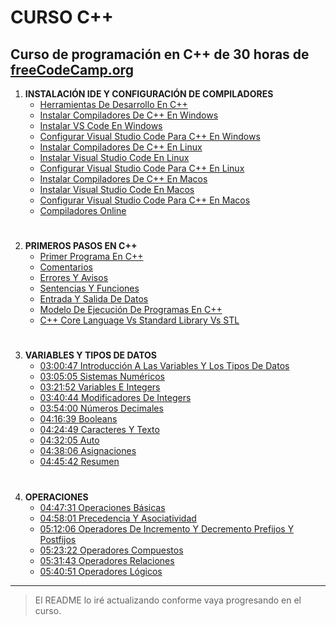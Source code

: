 # CURSO C++
## Curso de programación en C++ de 30 horas de [freeCodeCamp.org](https://www.freecodecamp.org/)

1. **INSTALACIÓN IDE Y CONFIGURACIÓN DE COMPILADORES**
    - [Herramientas De Desarrollo En C++](https://youtu.be/8jLOx1hD3_o?t=272)
    - [Instalar Compiladores De C++ En Windows](https://youtu.be/8jLOx1hD3_o?t=666)
    - [Instalar VS Code En Windows](https://youtu.be/8jLOx1hD3_o?t=1467)
    - [Configurar Visual Studio Code Para C++ En Windows](https://youtu.be/8jLOx1hD3_o?t=1680)
    - [Instalar Compiladores De C++ En Linux](https://youtu.be/8jLOx1hD3_o?t=3447)
    - [Instalar Visual Studio Code En Linux](https://youtu.be/8jLOx1hD3_o?t=3842)
    - [Configurar Visual Studio Code Para C++ En Linux](https://youtu.be/8jLOx1hD3_o?t=4060)
    - [Instalar Compiladores De C++ En Macos](https://youtu.be/8jLOx1hD3_o?t=4965)
    - [Instalar Visual Studio Code En Macos](https://youtu.be/8jLOx1hD3_o?t=5287)
    - [Configurar Visual Studio Code Para C++ En Macos](https://youtu.be/8jLOx1hD3_o?t=5416)
    - [Compiladores Online](https://youtu.be/8jLOx1hD3_o?t=5737)
#
2. **PRIMEROS PASOS EN C++**
    - [Primer Programa En C++](https://youtu.be/8jLOx1hD3_o?t=6181)
    - [Comentarios](https://youtu.be/8jLOx1hD3_o?t=6956)
    - [Errores Y Avisos](https://youtu.be/8jLOx1hD3_o?t=7316)
    - [Sentencias Y Funciones](https://youtu.be/8jLOx1hD3_o?t=7992)
    - [Entrada Y Salida De Datos](https://youtu.be/8jLOx1hD3_o?t=9094)
    - [Modelo De Ejecución De Programas En C++](https://youtu.be/8jLOx1hD3_o?t=10197)
    - [C++ Core Language Vs Standard Library Vs STL](https://youtu.be/8jLOx1hD3_o?t=10602)
#
3. **VARIABLES Y TIPOS DE DATOS**
    - [03:00:47 Introducción A Las Variables Y Los Tipos De Datos](https://youtu.be/8jLOx1hD3_o?t=10847)
    - [03:05:05 Sistemas Numéricos](https://youtu.be/8jLOx1hD3_o?t=11105)
    - [03:21:52 Variables E Integers](https://youtu.be/8jLOx1hD3_o?t=12112)
    - [03:40:44 Modificadores De Integers](https://youtu.be/8jLOx1hD3_o?t=13244)
    - [03:54:00 Números Decimales](https://youtu.be/8jLOx1hD3_o?t=14040)
    - [04:16:39 Booleans](https://youtu.be/8jLOx1hD3_o?t=15399)
    - [04:24:49 Caracteres Y Texto](https://youtu.be/8jLOx1hD3_o?t=15889)
    - [04:32:05 Auto](https://youtu.be/8jLOx1hD3_o?t=16326)
    - [04:38:06 Asignaciones](https://youtu.be/8jLOx1hD3_o?t=16686)
    - [04:45:42 Resumen](https://youtu.be/8jLOx1hD3_o?t=17142)
#
4. **OPERACIONES**
    - [04:47:31 Operaciones Básicas](https://youtu.be/8jLOx1hD3_o?t=17251)
    - [04:58:01 Precedencia Y Asociatividad](https://youtu.be/8jLOx1hD3_o?t=17881)
    - [05:12:06 Operadores De Incremento Y Decremento Prefijos Y Postfijos](https://youtu.be/8jLOx1hD3_o?t=18726)
    - [05:23:22 Operadores Compuestos](https://youtu.be/8jLOx1hD3_o?t=19402)
    - [05:31:43 Operadores Relaciones](https://youtu.be/8jLOx1hD3_o?t=19903)
    - [05:40:51 Operadores Lógicos](https://youtu.be/8jLOx1hD3_o?t=20451)

<!-- Seguir actualizando el README -->

---
> El README lo iré actualizando conforme vaya progresando en el curso.
